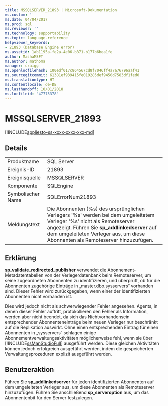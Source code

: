 ```yaml
---
title: MSSQLSERVER_21893 | Microsoft-Dokumentation
ms.custom: ''
ms.date: 04/04/2017
ms.prod: sql
ms.reviewer: ''
ms.technology: supportability
ms.topic: language-reference
helpviewer_keywords:
- 21893 (Database Engine error)
ms.assetid: 1ab1195a-fe2a-4e06-b871-b177b6bea1fe
author: MashaMSFT
ms.author: mathoma
manager: craigg
ms.openlocfilehash: 100edf017c864567cd8f7046ff4a7a76796aaf41
ms.sourcegitcommit: 61381ef939415fe019285def9450d7583df1fed0
ms.translationtype: HT
ms.contentlocale: de-DE
ms.lasthandoff: 10/01/2018
ms.locfileid: "47775378"
---
```

# <a name="mssqlserver21893"></a>MSSQLSERVER_21893
[!INCLUDE[appliesto-ss-xxxx-xxxx-xxx-md](../../includes/appliesto-ss-xxxx-xxxx-xxx-md.md)]
  
## <a name="details"></a>Details  
  
|||  
|-|-|  
|Produktname|SQL Server|  
|Ereignis-ID|21893|  
|Ereignisquelle|MSSQLSERVER|  
|Komponente|SQLEngine|  
|Symbolischer Name|SQLErrorNum21893|  
|Meldungstext|Die Abonnenten (%s) des ursprünglichen Verlegers '%s' werden bei dem umgeleitetem Verleger '%s' nicht als Remoteserver angezeigt. Führen Sie **sp_addlinkedserver** auf dem umgeleiteten Verleger aus, um diese Abonnenten als Remoteserver hinzuzufügen.|  
  
## <a name="explanation"></a>Erklärung  
**sp_validate_redirected_publisher** verwendet die Abonnement-Metadatentabellen von der Verlegerdatenbank beim Remoteserver, um seine zugeordneten Abonnenten zu identifizieren, und überprüft, ob für die Abonnenten zugehörige Einträge in „master.dbo.sysservers“ vorhanden sind. Dieser Fehler wird zurückgegeben, wenn einer der identifizierten Abonnenten nicht vorhanden ist.  
  
Dies wird jedoch nicht als schwerwiegender Fehler angesehen. Agents, in denen dieser Fehler auftritt, protokollieren den Fehler als Information, werden aber nicht beendet, da sich das Nichtvorhandensein entsprechender Abonnenteneinträge beim neuen Verleger nur beschränkt auf die Replikation auswirkt. Ohne einen entsprechenden Eintrag für einen Abonnenten in „sysservers“ schlagen einige Abonnementverwaltungsaktivitäten möglicherweise fehl, wenn sie über [!INCLUDE[ssManStudioFull](../../includes/ssmanstudiofull-md.md)] ausgeführt werden. Diese gleichen Aktivitäten können jedoch erfolgreich ausgeführt werden, indem die gespeicherten Verwaltungsprozeduren explizit ausgeführt werden.  
  
## <a name="user-action"></a>Benutzeraktion  
Führen Sie **sp_addlinkedserver** für jeden identifizierten Abonnenten auf dem umgeleiteten Verleger aus, um diese Abonnenten als Remoteserver hinzuzufügen. Führen Sie anschließend **sp_serveroption** aus, um das Abonnentenbit für den Server festzulegen.  
  
